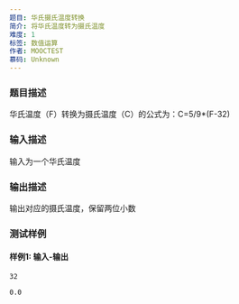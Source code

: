 ```yaml
---
题目: 华氏摄氏温度转换
简介: 将华氏温度转为摄氏温度
难度: 1
标签: 数值运算
作者: MOOCTEST
慕码: Unknown
---
```


### 题目描述

华氏温度（F）转换为摄氏温度（C）的公式为：C=5/9*(F-32)

### 输入描述

输入为一个华氏温度

### 输出描述

输出对应的摄氏温度，保留两位小数

### 测试样例

#### 样例1: 输入-输出

```
32
```

```
0.0
```

